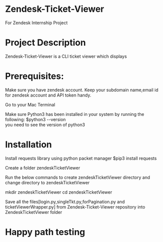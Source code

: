 # Zendesk-Ticket-Viewer
For Zendesk Internship Project

# Project Description

Zendesk-Ticket-Viewer is a CLI ticket viewer which displays

# Prerequisites:

Make sure you have zendesk account.
Keep your subdomain name,email id for zendesk account and API token handy.

Go to your Mac Terminal

Make sure Python3 has been installed in your system by running the following:
$python3 --version   
you need to see the version of python3

# Installation
Install requests library using python packet manager
$pip3 install requests

Create a folder zendeskTicketViewer

Run the below commands to create zendeskTicketViewer directory and change directory to zendeskTicketViewer
  
  mkdir zendeskTicketViewer
  cd zendeskTicketViewer
  
Save all the files[login.py,singleTkt.py,forPagination.py and ticketViewerWrapper.py] from Zendesk-Ticket-Viewer repository into ZendeskTicketViewer folder

# Happy path testing















